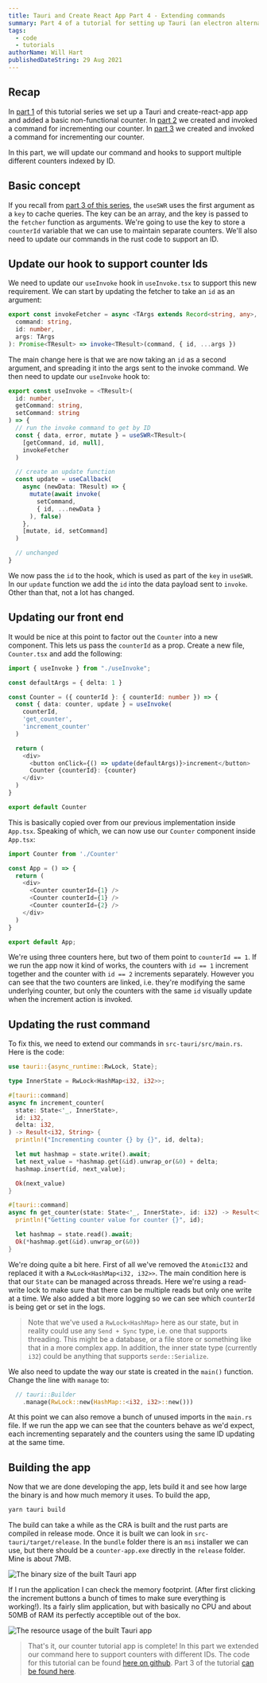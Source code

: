 ```yaml
---
title: Tauri and Create React App Part 4 - Extending commands
summary: Part 4 of a tutorial for setting up Tauri (an electron alternative) and Create React App. Here we extend our hook and command to support multiple counters.
tags:
  - code
  - tutorials
authorName: Will Hart
publishedDateString: 29 Aug 2021
---
```


## Recap

In [part 1](/post/20210826_tauri_create_react_app_tutorial_part1) of this tutorial series we set up a Tauri and create-react-app app and added a basic non-functional counter. In [part 2](/post/20210827_tauri_create_react_app_tutorial_part2) we created and invoked a command for incrementing our counter. In [part 3](/post/20210828_tauri_create_react_app_tutorial_part3) we created and invoked a command for incrementing our counter.

In this part, we will update our command and hooks to support multiple different counters indexed by ID.

## Basic concept

If you recall from [part 3 of this series](/post/20210830_tauri_create_react_app_tutorial_part3), the `useSWR` uses the first argument as a `key` to cache queries. The key can be an array, and the key is passed to the `fetcher` function as arguments. We're going to use the key to store a `counterId` variable that we can use to maintain separate counters. We'll also need to update our commands in the rust code to support an ID.

## Update our hook to support counter Ids

We need to update our `useInvoke` hook in `useInvoke.tsx` to support this new requirement. We can start by updating the fetcher to take an `id` as an argument:

```typescript
export const invokeFetcher = async <TArgs extends Record<string, any>, TResult>(
  command: string,
  id: number,
  args: TArgs
): Promise<TResult> => invoke<TResult>(command, { id, ...args })
```

The main change here is that we are now taking an `id` as a second argument, and spreading it into the args sent to the invoke command. We then need to update our `useInvoke` hook to:

```typescript
export const useInvoke = <TResult>(
  id: number,
  getCommand: string,
  setCommand: string
) => {
  // run the invoke command to get by ID
  const { data, error, mutate } = useSWR<TResult>(
    [getCommand, id, null],
    invokeFetcher
  )

  // create an update function
  const update = useCallback(
    async (newData: TResult) => {
      mutate(await invoke(
        setCommand,
        { id, ...newData }
      ), false)
    },
    [mutate, id, setCommand]
  )

  // unchanged
}
```

We now pass the `id` to the hook, which is used as part of the `key` in `useSWR`. In our `update` function we add the `id` into the data payload sent to `invoke`. Other than that, not a lot has changed.

## Updating our front end

It would be nice at this point to factor out the `Counter` into a new component. This lets us pass the `counterId` as a prop. Create a new file, `Counter.tsx` and add the following:

```typescript
import { useInvoke } from "./useInvoke";

const defaultArgs = { delta: 1 }

const Counter = ({ counterId }: { counterId: number }) => {
  const { data: counter, update } = useInvoke(
    counterId,
    'get_counter',
    'increment_counter'
  )

  return (
    <div>
      <button onClick={() => update(defaultArgs)}>increment</button>
      Counter {counterId}: {counter}
    </div>
  )
}

export default Counter
```

This is basically copied over from our previous implementation inside `App.tsx`. Speaking of which, we can now use our `Counter` component inside `App.tsx`:

```typescript
import Counter from './Counter'

const App = () => {
  return (
    <div>
      <Counter counterId={1} />
      <Counter counterId={1} />
      <Counter counterId={2} />
    </div>
  )
}

export default App;
```

We're using three counters here, but two of them point to `counterId == 1`. If we run the app now it kind of works, the counters with `id == 1` increment together and the counter with `id == 2` increments separately. However you can see that the two counters are linked, i.e. they're modifying the same underlying counter, but only the counters with the same `id` visually update when the increment action is invoked.

## Updating the rust command

To fix this, we need to extend our commands in `src-tauri/src/main.rs`. Here is the code:

```rust
use tauri::{async_runtime::RwLock, State};

type InnerState = RwLock<HashMap<i32, i32>>;

#[tauri::command]
async fn increment_counter(
  state: State<'_, InnerState>,
  id: i32,
  delta: i32,
) -> Result<i32, String> {
  println!("Incrementing counter {} by {}", id, delta);

  let mut hashmap = state.write().await;
  let next_value = *hashmap.get(&id).unwrap_or(&0) + delta;
  hashmap.insert(id, next_value);

  Ok(next_value)
}

#[tauri::command]
async fn get_counter(state: State<'_, InnerState>, id: i32) -> Result<i32, String> {
  println!("Getting counter value for counter {}", id);

  let hashmap = state.read().await;
  Ok(*hashmap.get(&id).unwrap_or(&0))
}
```

We're doing quite a bit here. First of all we've removed the `AtomicI32` and replaced it with a `RwLock<HashMap<i32, i32>>`. The main condition here is that our `State` can be managed across threads. Here we're using a read-write lock to make sure that there can be multiple reads but only one write at a time. We also added a bit more logging so we can see which `counterId` is being get or set in the logs.

> Note that we've used a `RwLock<HashMap>` here as our state, but in reality could use any `Send + Sync` type, i.e. one that supports threading. This might be a database, or a file store or something like that in a more complex app. In addition, the inner state type (currently `i32`) could be anything that supports `serde::Serialize`.

We also need to update the way our state is created in the `main()` function. Change the line with `manage` to:

```rust
  // tauri::Builder
    .manage(RwLock::new(HashMap::<i32, i32>::new()))
```

At this point we can also remove a bunch of unused imports in the `main.rs` file. If we run the app we can see that the counters behave as we'd expect, each incrementing separately and the counters using the same ID updating at the same time.

## Building the app

Now that we are done developing the app, lets build it and see how large the binary is and how much memory it uses. To build the app,

```bash
yarn tauri build
```

The build can take a while as the CRA is built and the rust parts are compiled in release mode. Once it is built we can look in `src-tauri/target/release`. In the `bundle` folder there is an `msi` installer we can use, but there should be a `counter-app.exe` directly in the `release` folder. Mine is about 7MB.

![The binary size of the built Tauri app](/images/tauri-step2-binary.png)

If I run the application I can check the memory footprint. (After first clicking the increment buttons a bunch of times to make sure everything is working!). Its a fairly slim application, but with basically no CPU and about 50MB of RAM its perfectly acceptible out of the box.

![The resource usage of the built Tauri app](/images/tauri-step2-resources.png)

> That's it, our counter tutorial app is complete! In this part we extended our command here to support counters with different IDs. The code for this tutorial can be found [here on github](https://github.com/will-hart/tauri-cra-tutorial/tree/0f664071e266d45c153efeabf43c09d588c5c907). Part 3 of the tutorial [can be found here](/post/20210828_tauri_create_react_app_tutorial_part3).
